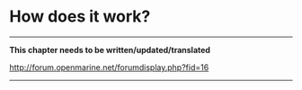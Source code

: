 # How does it work?

---

**This chapter needs to be written/updated/translated**

http://forum.openmarine.net/forumdisplay.php?fid=16

---

